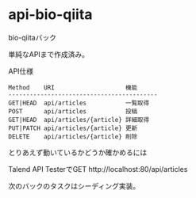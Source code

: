 # api-bio-qiita

bio-qiitaバック

単純なAPIまで作成済み。

API仕様

```
Method    URI                    機能
------------------------------------------
GET|HEAD  api/articles           一覧取得
POST      api/articles           投稿
GET|HEAD  api/articles/{article} 詳細取得
PUT|PATCH api/articles/{article} 更新
DELETE    api/articles/{article} 削除
```

とりあえず動いているかどうか確かめるには

Talend API TesterでGET http://localhost:80/api/articles

次のバックのタスクはシーディング実装。
